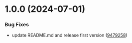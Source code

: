 # 1.0.0 (2024-07-01)


### Bug Fixes

* update README.md and release first version ([9479258](https://github.com/simone-romagnoli/master-thesis/commit/9479258d2cd24f5bcbd2cc6045647c52a379b552))
